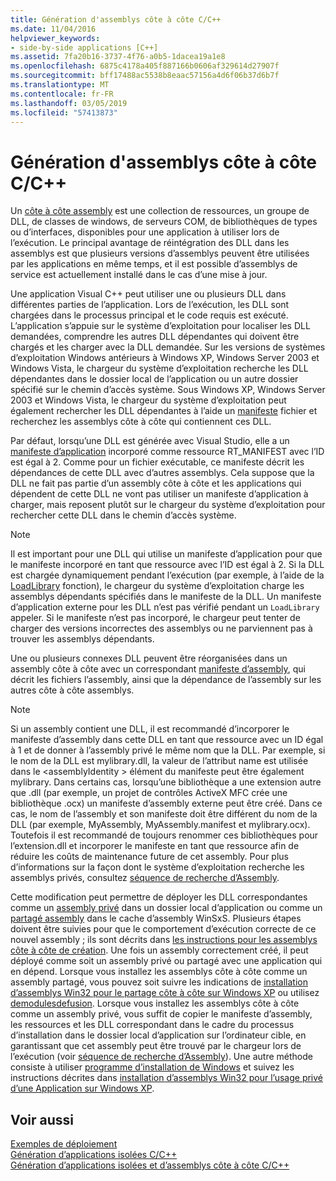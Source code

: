 ```yaml
---
title: Génération d'assemblys côte à côte C/C++
ms.date: 11/04/2016
helpviewer_keywords:
- side-by-side applications [C++]
ms.assetid: 7fa20b16-3737-4f76-a0b5-1dacea19a1e8
ms.openlocfilehash: 6875c4178a405f887166b0606af329614d27907f
ms.sourcegitcommit: bff17488ac5538b8eaac57156a4d6f06b37d6b7f
ms.translationtype: MT
ms.contentlocale: fr-FR
ms.lasthandoff: 03/05/2019
ms.locfileid: "57413873"
---
```

# <a name="building-cc-side-by-side-assemblies"></a>Génération d'assemblys côte à côte C/C++

Un [côte à côte assembly](/windows/desktop/SbsCs/about-side-by-side-assemblies-) est une collection de ressources, un groupe de DLL, de classes de windows, de serveurs COM, de bibliothèques de types ou d’interfaces, disponibles pour une application à utiliser lors de l’exécution. Le principal avantage de réintégration des DLL dans les assemblys est que plusieurs versions d’assemblys peuvent être utilisées par les applications en même temps, et il est possible d’assemblys de service est actuellement installé dans le cas d’une mise à jour.

Une application Visual C++ peut utiliser une ou plusieurs DLL dans différentes parties de l’application. Lors de l’exécution, les DLL sont chargées dans le processus principal et le code requis est exécuté. L’application s’appuie sur le système d’exploitation pour localiser les DLL demandées, comprendre les autres DLL dépendantes qui doivent être chargés et les charger avec la DLL demandée. Sur les versions de systèmes d’exploitation Windows antérieurs à Windows XP, Windows Server 2003 et Windows Vista, le chargeur du système d’exploitation recherche les DLL dépendantes dans le dossier local de l’application ou un autre dossier spécifié sur le chemin d’accès système. Sous Windows XP, Windows Server 2003 et Windows Vista, le chargeur du système d’exploitation peut également rechercher les DLL dépendantes à l’aide un [manifeste](/windows/desktop/sbscs/manifests) fichier et recherchez les assemblys côte à côte qui contiennent ces DLL.

Par défaut, lorsqu’une DLL est générée avec Visual Studio, elle a un [manifeste d’application](/windows/desktop/SbsCs/application-manifests) incorporé comme ressource RT_MANIFEST avec l’ID est égal à 2. Comme pour un fichier exécutable, ce manifeste décrit les dépendances de cette DLL avec d’autres assemblys. Cela suppose que la DLL ne fait pas partie d’un assembly côte à côte et les applications qui dépendent de cette DLL ne vont pas utiliser un manifeste d’application à charger, mais reposent plutôt sur le chargeur du système d’exploitation pour rechercher cette DLL dans le chemin d’accès système.

> [!NOTE]
> Il est important pour une DLL qui utilise un manifeste d’application pour que le manifeste incorporé en tant que ressource avec l’ID est égal à 2. Si la DLL est chargée dynamiquement pendant l’exécution (par exemple, à l’aide de la [LoadLibrary](/windows/desktop/api/libloaderapi/nf-libloaderapi-loadlibrarya) fonction), le chargeur du système d’exploitation charge les assemblys dépendants spécifiés dans le manifeste de la DLL. Un manifeste d’application externe pour les DLL n’est pas vérifié pendant un `LoadLibrary` appeler. Si le manifeste n’est pas incorporé, le chargeur peut tenter de charger des versions incorrectes des assemblys ou ne parviennent pas à trouver les assemblys dépendants.

Une ou plusieurs connexes DLL peuvent être réorganisées dans un assembly côte à côte avec un correspondant [manifeste d’assembly](/windows/desktop/SbsCs/assembly-manifests), qui décrit les fichiers l’assembly, ainsi que la dépendance de l’assembly sur les autres côte à côte assemblys.

> [!NOTE]
> Si un assembly contient une DLL, il est recommandé d’incorporer le manifeste d’assembly dans cette DLL en tant que ressource avec un ID égal à 1 et de donner à l’assembly privé le même nom que la DLL. Par exemple, si le nom de la DLL est mylibrary.dll, la valeur de l’attribut name est utilisée dans le \<assemblyIdentity > élément du manifeste peut être également mylibrary. Dans certains cas, lorsqu’une bibliothèque a une extension autre que .dll (par exemple, un projet de contrôles ActiveX MFC crée une bibliothèque .ocx) un manifeste d’assembly externe peut être créé. Dans ce cas, le nom de l’assembly et son manifeste doit être différent du nom de la DLL (par exemple, MyAssembly, MyAssembly.manifest et mylibrary.ocx). Toutefois il est recommandé de toujours renommer ces bibliothèques pour l’extension.dll et incorporer le manifeste en tant que ressource afin de réduire les coûts de maintenance future de cet assembly. Pour plus d’informations sur la façon dont le système d’exploitation recherche les assemblys privés, consultez [séquence de recherche d’Assembly](/windows/desktop/SbsCs/assembly-searching-sequence).

Cette modification peut permettre de déployer les DLL correspondantes comme un [assembly privé](/windows/desktop/Msi/private-assemblies) dans un dossier local d’application ou comme un [partagé assembly](/windows/desktop/Msi/shared-assemblies) dans le cache d’assembly WinSxS. Plusieurs étapes doivent être suivies pour que le comportement d’exécution correcte de ce nouvel assembly ; ils sont décrits dans [les instructions pour les assemblys côte à côte de création](/windows/desktop/SbsCs/guidelines-for-creating-side-by-side-assemblies). Une fois un assembly correctement créé, il peut déployé comme soit un assembly privé ou partagé avec une application qui en dépend. Lorsque vous installez les assemblys côte à côte comme un assembly partagé, vous pouvez soit suivre les indications de [installation d’assemblys Win32 pour le partage côte à côte sur Windows XP](/windows/desktop/Msi/installing-win32-assemblies-for-side-by-side-sharing-on-windows-xp) ou utilisez [demodulesdefusion](/windows/desktop/msi/merge-modules). Lorsque vous installez les assemblys côte à côte comme un assembly privé, vous suffit de copier le manifeste d’assembly, les ressources et les DLL correspondant dans le cadre du processus d’installation dans le dossier local d’application sur l’ordinateur cible, en garantissant que cet assembly peut être trouvé par le chargeur lors de l’exécution (voir [séquence de recherche d’Assembly](/windows/desktop/SbsCs/assembly-searching-sequence)). Une autre méthode consiste à utiliser [programme d’installation de Windows](/windows/desktop/Msi/windows-installer-portal) et suivez les instructions décrites dans [installation d’assemblys Win32 pour l’usage privé d’une Application sur Windows XP](/windows/desktop/Msi/installing-win32-assemblies-for-the-private-use-of-an-application-on-windows-xp).

## <a name="see-also"></a>Voir aussi

[Exemples de déploiement](../ide/deployment-examples.md)<br/>
[Génération d’applications isolées C/C++](../build/building-c-cpp-isolated-applications.md)<br/>
[Génération d’applications isolées et d’assemblys côte à côte C/C++](../build/building-c-cpp-isolated-applications-and-side-by-side-assemblies.md)
